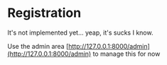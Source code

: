 # Registration

It's not implemented yet... yeap, it's sucks I know.

Use the admin area [http://127.0.0.1:8000/admin](http://127.0.0.1:8000/admin) to manage this for now
